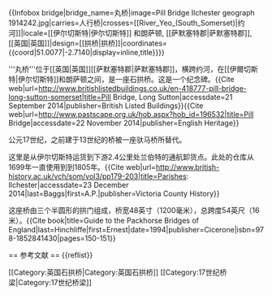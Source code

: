 {{Infobox bridge|bridge_name=丸桥|image=Pill Bridge Ilchester geograph 1914242.jpg|carries=人行桥|crosses=[[River_Yeo_(South_Somerset)|约河]]|locale=[[伊尔切斯特|伊尔切斯特]] 和朗萨顿, [[萨默塞特郡|萨默塞特郡]], [[英国|英国]]|design=[[拱桥|拱桥]]|coordinates={{coord|51.0077|-2.7140|display=inline,title}}}}

'''丸桥'''位于[[英国|英国]][[萨默塞特郡|萨默塞特郡]]，横跨约河，在[[伊爾切斯特|伊尔切斯特]]和朗萨顿之间，是一座石拱桥。这是一个纪念碑。<ref>{{Cite web|url=http://www.britishlistedbuildings.co.uk/en-418777-pill-bridge-long-sutton-somerset|title=Pill Bridge, Long Sutton|accessdate=21 September 2014|publisher=British Listed Buildings}}</ref><ref name="pastscape">{{Cite web|url=http://www.pastscape.org.uk/hob.aspx?hob_id=196532|title=Pill Bridge|accessdate=22 November 2014|publisher=English Heritage}}</ref>

公元17世纪，之前建于13世纪的桥被一座驮马桥所替代。

这里是从伊尔切斯特运货到下游2.4公里处兰伯特的通航卸货点。此处的仓库从1699年一直使用到到1805年。<ref>{{Cite web|url=http://www.british-history.ac.uk/vch/som/vol3/pp179-203|title=Parishes: Ilchester|accessdate=23 December 2014|last=Baggs|first=A.P.|publisher=Victoria County History}}</ref>

这座桥由三个半圆形的拱门组成，桥宽48英寸（1200毫米），总跨度54英尺（16米）。<ref>{{Cite book|title=Guide to the Packhorse Bridges of England|last=Hinchliffe|first=Ernest|date=1994|publisher=Cicerone|isbn=978-1852841430|pages=150-151}}</ref>

== 参考文献 ==
{{reflist}}

[[Category:英国石拱桥|Category:英国石拱桥]]
[[Category:17世纪桥梁|Category:17世纪桥梁]]